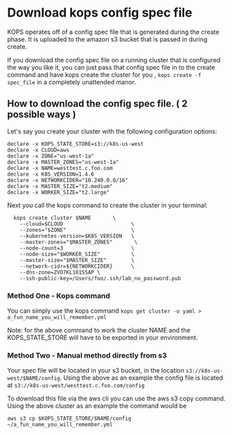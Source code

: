 # Download kops config spec file
KOPS operates off of a config spec file that is generated during the create phase.  It is uploaded to the amazon s3 bucket that is passed in during create.

If you download the config spec file on a running cluster that is configured the way you like it, you can just pass that config spec file in to the create command and have kops create the cluster for you , `kops create -f spec_file` in a completely unattended manor.

## How to download the config spec file. ( 2 possible ways )

Let's say you create your cluster with the following configuration options:

```
declare -x KOPS_STATE_STORE=s3://k8s-us-west
declare -x CLOUD=aws
declare -x ZONE="us-west-1a"
declare -x MASTER_ZONES="us-west-1a"
declare -x NAME=westtest.c.foo.com
declare -x K8S_VERSION=1.4.6
declare -x NETWORKCIDER="10.240.0.0/16"
declare -x MASTER_SIZE="t2.medium"
declare -x WORKER_SIZE="t2.large"
```
Next you call the kops command to create the cluster in your terminal:

```
  kops create cluster $NAME       \
    --cloud=$CLOUD                      \
    --zones="$ZONE"                     \
    --kubernetes-version=$K8S_VERSION   \
    --master-zones="$MASTER_ZONES"       \
    --node-count=3                      \
    --node-size="$WORKER_SIZE"          \
    --master-size="$MASTER_SIZE"        \
    --network-cidr=${NETWORKCIDER}      \
    --dns-zone=ZVO7KL181S5AP \
    --ssh-public-key=/Users/foo/.ssh/lab_no_password.pub
```

### Method One - Kops command

You can simply use the kops command `kops get cluster -o yaml > a_fun_name_you_will_remember.yml`

Note: for the above command to work the cluster NAME and the KOPS_STATE_STORE will have to be exported in your environment.

### Method Two - Manual method directly from s3

Your spec file will be located in your s3 bucket, in the location `s3://k8s-us-west/$NAME/config`.  Using the above as an example the config file is located at `s3://k8s-us-west/westtest.c.foo.com/config`

To download this file via the aws cli you can use the aws s3 copy command.  Using the above cluster as an example the command would be

`aws s3 cp $KOPS_STATE_STORE/$NAME/config ~/a_fun_name_you_will_remember.yml`


